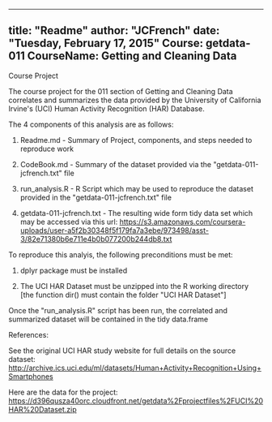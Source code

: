 ---
title: "Readme"
author: "JCFrench"
date: "Tuesday, February 17, 2015"
Course: getdata-011
CourseName: Getting and Cleaning Data
----

Course Project

The course project for the 011 section of Getting and Cleaning Data correlates and summarizes the data provided by the University of California Irvine's (UCI) Human Activity Recognition (HAR) Database. 

The 4 components of this analysis are as follows:

1) Readme.md - Summary of Project, components, and steps needed to reproduce work

2) CodeBook.md - Summary of the dataset provided via the "getdata-011-jcfrench.txt" file

3) run_analysis.R - R Script which may be used to reproduce the dataset provided in the "getdata-011-jcfrench.txt" file

4) getdata-011-jcfrench.txt - The resulting wide form tidy data set which may be accessed via this url: https://s3.amazonaws.com/coursera-uploads/user-a5f2b30348f5f179fa7a3ebe/973498/asst-3/82e71380b6e711e4b0b077200b244db8.txt

To reproduce this analyis, the following preconditions must be met:

1) dplyr package must be installed

2) The UCI HAR Dataset must be unzipped into the R working directory [the function dir() must contain the folder "UCI HAR Dataset"]

Once the "run_analysis.R" script has been run, the correlated and summarized dataset will be contained in the tidy data.frame

References:

See the original UCI HAR study website for full details on the source dataset:
http://archive.ics.uci.edu/ml/datasets/Human+Activity+Recognition+Using+Smartphones 

Here are the data for the project: 
https://d396qusza40orc.cloudfront.net/getdata%2Fprojectfiles%2FUCI%20HAR%20Dataset.zip 
